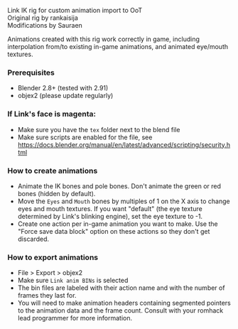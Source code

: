 Link IK rig for custom animation import to OoT \
Original rig by rankaisija \
Modifications by Sauraen

Animations created with this rig work correctly in game, including interpolation
from/to existing in-game animations, and animated eye/mouth textures.

### Prerequisites

- Blender 2.8+ (tested with 2.91)
- objex2 (please update regularly)

### If Link's face is magenta:

- Make sure you have the `tex` folder next to the blend file
- Make sure scripts are enabled for the file, see
 https://docs.blender.org/manual/en/latest/advanced/scripting/security.html

### How to create animations

- Animate the IK bones and pole bones. Don't animate the green or red bones
(hidden by default).
- Move the `Eyes` and `Mouth` bones by multiples of 1 on the X axis to change
eyes and mouth textures. If you want "default" (the eye texture determined by
Link's blinking engine), set the eye texture to -1.
- Create one action per in-game animation you want to make. Use the "Force save
data block" option on these actions so they don't get discarded.

### How to export animations

- File > Export > objex2
- Make sure `Link anim BINs` is selected
- The bin files are labeled with their action name and with the number of frames
they last for.
- You will need to make animation headers containing segmented pointers to the
animation data and the frame count. Consult with your romhack lead programmer
for more information.
